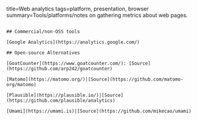 title=Web analytics
tags=platform, presentation, browser
summary=Tools/platforms/notes on gathering metrics about web pages.
~~~~~~

## Commercial/non-OSS tools

[Google Analytics](https://analytics.google.com/)

## Open-source Alternatives

[GoatCounter](https://www.goatcounter.com/): [Source](https://github.com/arp242/goatcounter)

[Matomo](https://matomo.org/)|[Source](https://github.com/matomo-org/matomo)

[Plausible](https://plausible.io/)|[Source](https://github.com/plausible/analytics)

[Umami](https://umami.is)|[Source](https://github.com/mikecao/umami)
